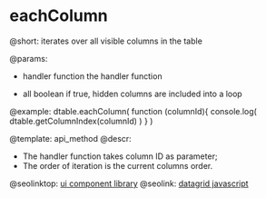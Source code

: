 eachColumn
=============



@short: iterates over all visible columns in the table
	
@params:
- handler	function	the handler function
* all		boolean 	 if true, hidden columns are included into a loop



@example:
dtable.eachColumn( 
	function (columnId){ 
       	console.log( dtable.getColumnIndex(columnId) )
	}
)



@template:	api_method
@descr:

- The handler function takes column ID as parameter;
- The order of iteration is the current columns order.





@seolinktop: [ui component library](https://webix.com)
@seolink: [datagrid javascript](https://webix.com/widget/datatable/)